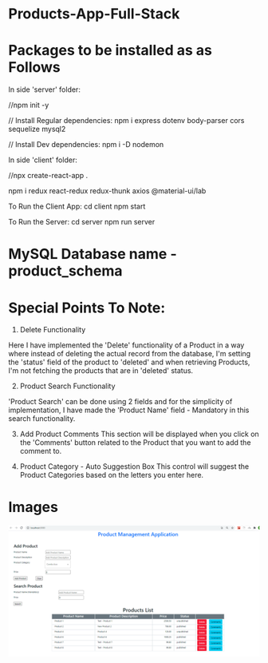 # Products-App-Full-Stack


# Packages to be installed as as Follows

In side 'server' folder:

//npm init -y

// Install Regular dependencies:
npm i express dotenv body-parser cors sequelize mysql2

// Install Dev dependencies:
npm i -D nodemon



In side 'client' folder:

//npx create-react-app .

npm i redux react-redux redux-thunk axios @material-ui/lab


To Run the Client App:
cd client
npm start

To Run the Server:
cd server
npm run server  


# MySQL Database name - product_schema

# Special Points To Note:

1. Delete Functionality

Here I have implemented the 'Delete' functionality of a Product in a way where instead of deleting the actual record from the database, I'm setting the 'status' field of the product to 'deleted' and when retrieving Products, I'm not fetching the products that are in 'deleted' status.

2. Product Search Functionality

'Product Search' can be done using 2 fields and for the simplicity of implementation, I have made the 'Product Name' field - Mandatory in this search functionality.

3. Add Product Comments
This section will be displayed when you click on the 'Comments' button related to the Product that you want to add the comment to.

4. Product Category - Auto Suggestion Box
This control will suggest the Product Categories based on the letters you enter here.

# Images

![](images/ReadMeImage1.PNG)


